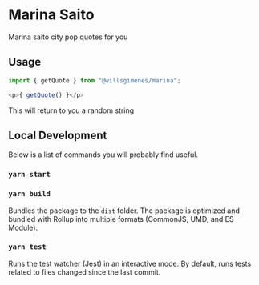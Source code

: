 # Marina Saito

Marina saito city pop quotes for you

## Usage

```javascript
import { getQuote } from "@willsgimenes/marina";

<p>{ getQuote() }</p>
```

This will return to you a random string

## Local Development

Below is a list of commands you will probably find useful.

### `yarn start`

### `yarn build`

Bundles the package to the `dist` folder.
The package is optimized and bundled with Rollup into multiple formats (CommonJS, UMD, and ES Module).

### `yarn test`

Runs the test watcher (Jest) in an interactive mode.
By default, runs tests related to files changed since the last commit.
